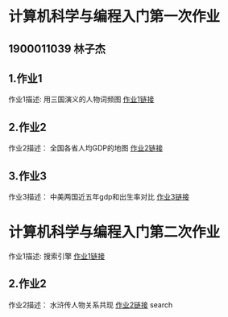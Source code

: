 # 计算机科学与编程入门第一次作业
## 1900011039 林子杰
## 1.作业1
作业1描述:
用三国演义的人物词频图
[作业1链接](https://github.com/pku-lzj/pku-lzj.github.io/blob/main/wordcloud_opts.html)
## 2.作业2
作业2描述：
全国各省人均GDP的地图
[作业2链接](https://github.com/pku-lzj/pku-lzj.github.io/全国人均GDP地图_geo.html)
## 3.作业3
作业3描述：
中美两国近五年gdp和出生率对比
[作业3链接](https://github.com/pku-lzj/pku-lzj.github.io/timeline_bar.html)
# 计算机科学与编程入门第二次作业
作业1描述:
搜索引擎
[作业1链接](https://github.com/pku-lzj/pku-lzj.github.io/blob/main/search.html)
## 2.作业2
作业2描述：
水浒传人物关系共现
[作业2链接](https://github.com/pku-lzj/pku-lzj.github.io/关系图-水浒人物.html)
search
